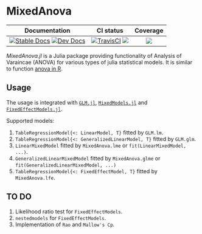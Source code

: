 # MixedAnova
|Documentation|CI status|Coverage|
|:-----------:|:-------:|:------:|
|[![Stable Docs][docs-stable-img]][docs-stable-url] [![Dev Docs][docs-dev-img]][docs-dev-url]| [![TravisCI][travis-img]][travis-url] [![][ci-img]][ci-url]| [![][codecov-img]][codecov-url]|

[docs-dev-img]: https://img.shields.io/badge/docs-dev-blue.svg
[docs-dev-url]: https://yufongpeng.github.io/MixedAnova.jl/dev
[docs-stable-img]: https://img.shields.io/badge/docs-stable-blue.svg
[docs-stable-url]: https://yufongpeng.github.io/MixedAnova.jl/stable
[travis-img]: https://travis-ci.com/yufongpeng/MixedAnova.jl.svg?branch=master
[travis-url]: https://travis-ci.com/github/yufongpeng/MixedAnova.jl
[ci-img]: https://github.com/yufongpeng/MixedAnova.jl/workflows/CI/badge.svg
[ci-url]: https://github.com/yufongpeng/MixedAnova.jl/actions?query=workflow%3ACI
[codecov-img]: https://codecov.io/gh/yufongpeng/MixedAnova.jl/coveage.svg
[codecov-url]: https://codecov.io/gh/yufongpeng/MixedAnova.jl

*MixedAnova.jl* is a Julia package providing functionality of Analysis of Varaincae (ANOVA) for various types of julia statistical models.
It is similar to function [anova in R](https://www.rdocumentation.org/packages/stats/versions/3.6.2/topics/anova).

## Usage
The usage is integrated with [`GLM.jl`](https://juliastats.org/GLM.jl/stable/), [`MixedModels.jl`](https://juliastats.org/MixedModels.jl/stable/) and [`FixedEffectModels.jl`](https://github.com/FixedEffects/FixedEffectModels.jl). 

Supported models:
1. `TableRegressionModel{<: LinearModel, T}` fitted by `GLM.lm`.
2. `TableRegressionModel{<: GeneralizedLinearModel, T}` fitted by `GLM.glm`.
3. `LinearMixedModel` fitted by `MixedAnova.lme` or `fit(LinearMixedModel, ...)`.
4. `GeneralizedLinearMixedModel` fitted by `MixedAnova.glme` or `fit(GeneralizedLinearMixedModel, ...)`
5. `TableRegressionModel{<: FixedEffectModel, T}` fitted by `MixedAnova.lfe`.

## TO DO
1. Likelihood ratio test for `FixedEffectModels`.
2. `nestedmodels` for `FixedEffectModels`.
3. Implementation of `Rao` and `Mallow's Cp`.




